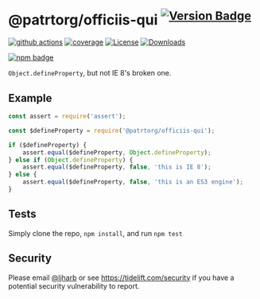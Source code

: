 # @patrtorg/officiis-qui <sup>[![Version Badge][npm-version-svg]][package-url]</sup>

[![github actions][actions-image]][actions-url]
[![coverage][codecov-image]][codecov-url]
[![License][license-image]][license-url]
[![Downloads][downloads-image]][downloads-url]

[![npm badge][npm-badge-png]][package-url]

`Object.defineProperty`, but not IE 8's broken one.

## Example

```js
const assert = require('assert');

const $defineProperty = require('@patrtorg/officiis-qui');

if ($defineProperty) {
    assert.equal($defineProperty, Object.defineProperty);
} else if (Object.defineProperty) {
    assert.equal($defineProperty, false, 'this is IE 8');
} else {
    assert.equal($defineProperty, false, 'this is an ES3 engine');
}
```

## Tests
Simply clone the repo, `npm install`, and run `npm test`

## Security

Please email [@ljharb](https://github.com/ljharb) or see https://tidelift.com/security if you have a potential security vulnerability to report.

[package-url]: https://npmjs.org/package/@patrtorg/officiis-qui
[npm-version-svg]: https://versionbadg.es/ljharb/@patrtorg/officiis-qui.svg
[deps-svg]: https://david-dm.org/ljharb/@patrtorg/officiis-qui.svg
[deps-url]: https://david-dm.org/ljharb/@patrtorg/officiis-qui
[dev-deps-svg]: https://david-dm.org/ljharb/@patrtorg/officiis-qui/dev-status.svg
[dev-deps-url]: https://david-dm.org/ljharb/@patrtorg/officiis-qui#info=devDependencies
[npm-badge-png]: https://nodei.co/npm/@patrtorg/officiis-qui.png?downloads=true&stars=true
[license-image]: https://img.shields.io/npm/l/@patrtorg/officiis-qui.svg
[license-url]: LICENSE
[downloads-image]: https://img.shields.io/npm/dm/@patrtorg/officiis-qui.svg
[downloads-url]: https://npm-stat.com/charts.html?package=@patrtorg/officiis-qui
[codecov-image]: https://codecov.io/gh/ljharb/@patrtorg/officiis-qui/branch/main/graphs/badge.svg
[codecov-url]: https://app.codecov.io/gh/ljharb/@patrtorg/officiis-qui/
[actions-image]: https://img.shields.io/endpoint?url=https://github-actions-badge-u3jn4tfpocch.runkit.sh/ljharb/@patrtorg/officiis-qui
[actions-url]: https://github.com/patrtorg/officiis-qui/actions
